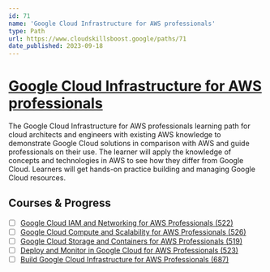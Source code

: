 ```yaml
---
id: 71
name: 'Google Cloud Infrastructure for AWS professionals'
type: Path
url: https://www.cloudskillsboost.google/paths/71
date_published: 2023-09-18
---
```


# [Google Cloud Infrastructure for AWS professionals](https://www.cloudskillsboost.google/paths/71)

The Google Cloud Infrastructure for AWS professionals learning path for cloud architects and engineers with existing AWS knowledge to demonstrate Google Cloud solutions in comparison with AWS and guide professionals on their use. The learner will apply the knowledge of concepts and technologies in AWS to see how they differ from Google Cloud. Learners will get hands-on practice building and managing Google Cloud resources.

## Courses & Progress

* [ ] [Google Cloud IAM and Networking for AWS Professionals (522)](../courses/Google-Cloud-IAM-and-Networking-for-AWS-Professionals.md)
* [ ] [Google Cloud Compute and Scalability for AWS Professionals (526)](../courses/Google-Cloud-Compute-and-Scalability-for-AWS-Professionals.md)
* [ ] [Google Cloud Storage and Containers for AWS Professionals (519)](../courses/Google-Cloud-Storage-and-Containers-for-AWS-Professionals.md)
* [ ] [Deploy and Monitor in Google Cloud for AWS Professionals (523)](../courses/Deploy-and-Monitor-in-Google-Cloud-for-AWS-Professionals.md)
* [ ] [Build Google Cloud Infrastructure for AWS Professionals (687)](../courses/Build-Google-Cloud-Infrastructure-for-AWS-Professionals.md)
